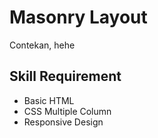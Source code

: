 # Masonry Layout

Contekan, hehe

## Skill Requirement

- Basic HTML
- CSS Multiple Column
- Responsive Design 